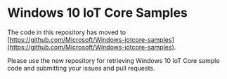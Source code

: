 # Windows 10 IoT Core Samples

The code in this repository has moved to [https://github.com/Microsoft/Windows-iotcore-samples](https://github.com/Microsoft/Windows-iotcore-samples).

Please use the new repository for retrieving Windows 10 IoT Core sample code and submitting your issues and pull requests.
